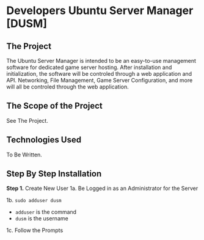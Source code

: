 # Developers Ubuntu Server Manager [DUSM]

## The Project
The Ubuntu Server Manager is intended to be an easy-to-use management software for dedicated game server hosting. After installation and initialization, the software will be controled through a web application and API. Networking, File Management, Game Server Configuration, and more will all be controled through the web application.

## The Scope of the Project
See The Project.

## Technologies Used
To Be Written.


## Step By Step Installation

**Step 1.** Create New User
1a. Be Logged in as an Administrator for the Server

1b. `sudo adduser dusm`
- `adduser` is the command
- `dusm` is the username

1c. Follow the Prompts
